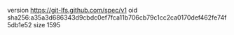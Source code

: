 version https://git-lfs.github.com/spec/v1
oid sha256:a35a3d686343d9cbdc0ef7fca11b706cb79c1cc2ca0170def462fe74f5db1e52
size 1595
